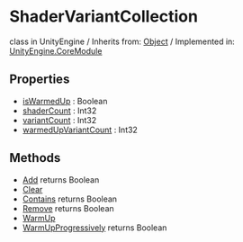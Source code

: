 # ShaderVariantCollection
class in UnityEngine
 / Inherits from: <a href="https://docs.unity3d.com/6000.0/Documentation/ScriptReference/Object.html">Object</a> / Implemented in: <a href="https://docs.unity3d.com/6000.0/Documentation/ScriptReference/UnityEngine.CoreModule.html">UnityEngine.CoreModule</a>
## Properties
- <a href="https://docs.unity3d.com/6000.0/Documentation/ScriptReference/ShaderVariantCollection-isWarmedUp.html">isWarmedUp</a> : Boolean
- <a href="https://docs.unity3d.com/6000.0/Documentation/ScriptReference/ShaderVariantCollection-shaderCount.html">shaderCount</a> : Int32
- <a href="https://docs.unity3d.com/6000.0/Documentation/ScriptReference/ShaderVariantCollection-variantCount.html">variantCount</a> : Int32
- <a href="https://docs.unity3d.com/6000.0/Documentation/ScriptReference/ShaderVariantCollection-warmedUpVariantCount.html">warmedUpVariantCount</a> : Int32
## Methods
- <a href="https://docs.unity3d.com/6000.0/Documentation/ScriptReference/ShaderVariantCollection.Add.html">Add</a> returns Boolean
- <a href="https://docs.unity3d.com/6000.0/Documentation/ScriptReference/ShaderVariantCollection.Clear.html">Clear</a>
- <a href="https://docs.unity3d.com/6000.0/Documentation/ScriptReference/ShaderVariantCollection.Contains.html">Contains</a> returns Boolean
- <a href="https://docs.unity3d.com/6000.0/Documentation/ScriptReference/ShaderVariantCollection.Remove.html">Remove</a> returns Boolean
- <a href="https://docs.unity3d.com/6000.0/Documentation/ScriptReference/ShaderVariantCollection.WarmUp.html">WarmUp</a>
- <a href="https://docs.unity3d.com/6000.0/Documentation/ScriptReference/ShaderVariantCollection.WarmUpProgressively.html">WarmUpProgressively</a> returns Boolean
